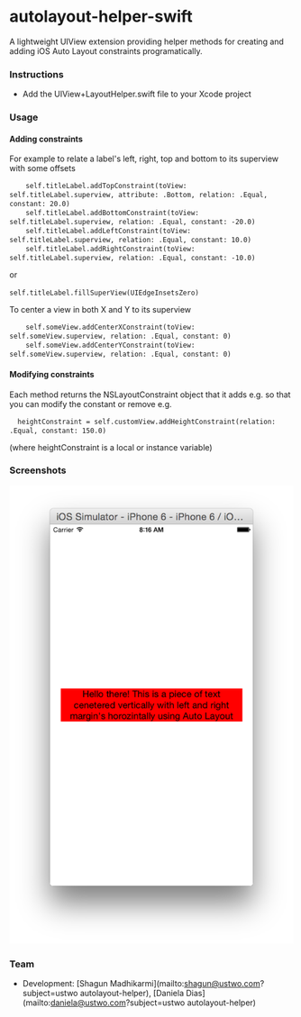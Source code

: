 autolayout-helper-swift
=======================

A lightweight UIView extension providing helper methods for creating and adding iOS Auto Layout constraints programatically.

### Instructions
- Add the UIView+LayoutHelper.swift file to your Xcode project

### Usage

#### Adding constraints

For example to relate a label's left, right, top and bottom to its superview with some offsets

        self.titleLabel.addTopConstraint(toView: self.titleLabel.superview, attribute: .Bottom, relation: .Equal, constant: 20.0)
        self.titleLabel.addBottomConstraint(toView: self.titleLabel.superview, relation: .Equal, constant: -20.0)
        self.titleLabel.addLeftConstraint(toView: self.titleLabel.superview, relation: .Equal, constant: 10.0)
        self.titleLabel.addRightConstraint(toView: self.titleLabel.superview, relation: .Equal, constant: -10.0)

or 

<code>self.titleLabel.fillSuperView(UIEdgeInsetsZero)</code>

To center a view in both X and Y to its superview

        self.someView.addCenterXConstraint(toView: self.someView.superview, relation: .Equal, constant: 0)
        self.someView.addCenterYConstraint(toView: self.someView.superview, relation: .Equal, constant: 0)

#### Modifying constraints

Each method returns the NSLayoutConstraint object that it adds e.g. so that you can modify the constant or remove  e.g. 

      heightConstraint = self.customView.addHeightConstraint(relation: .Equal, constant: 150.0)

(where heightConstraint is a local or instance variable)

### Screenshots

![Alt text](screen1.png "Optional title")

### Team
* Development: [Shagun Madhikarmi](mailto:shagun@ustwo.com?subject=ustwo autolayout-helper), [Daniela Dias](mailto:daniela@ustwo.com?subject=ustwo autolayout-helper)
